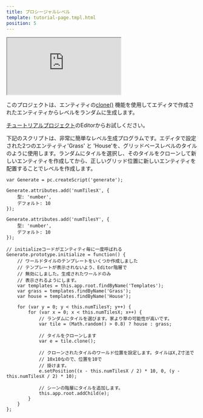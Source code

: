 ```yaml
---
title: プロシージャルレベル
template: tutorial-page.tmpl.html
position: 5
---
```


<iframe src="https://playcanv.as/p/smskdMrk/"></iframe>

このプロジェクトは、エンティティの[clone()][1] 機能を使用してエディタで作成されたエンティティからレベルをランダムに生成します。

[チュートリアルプロジェクト][2]のEditorからお試しください。

下記のスクリプトは、非常に簡単なレベル生成プログラムです。エディタで設定された2つのエンティティ'Grass' と 'House'を、グリッドベースレベルのタイルのように使用します。ランダムにタイルを選択し、そのタイルをクローンして新しいエンティティを作成してから、正しいグリッド位置に新しいエンティティを配置することでレベルを作成します。

~~~javascript~~~
var Generate = pc.createScript('generate');

Generate.attributes.add('numTilesX', {
    型: 'number',
    デフォルト: 10
});

Generate.attributes.add('numTilesY', {
    型: 'number',
    デフォルト: 10
});

// initializeコードがエンティティ毎に一度呼ばれる
Generate.prototype.initialize = function() {
    // ワールドタイルのテンプレートをいくつか作成しました
    // テンプレートが表示されないよう、Editor階層で
    // 無効にしました。生成されたワールドのみ
    // 表示されるようにします。
    var templates = this.app.root.findByName('Templates');
    var grass = templates.findByName('Grass');
    var house = templates.findByName('House');

    for (var y = 0; y < this.numTilesY; y++) {
        for (var x = 0; x < this.numTilesX; x++) {
            // ランダムにタイルを選びます。家より草の可能性が高いです。
            var tile = (Math.random() > 0.8) ? house : grass;

            // タイルをクローンします
            var e = tile.clone();

            // クローンされたタイルのワールド位置を設定します。タイルはX,Z寸法で
            // 10x10なので、位置を10で
            // 掛けます。
            e.setPosition((x - this.numTilesX / 2) * 10, 0, (y - this.numTilesX / 2) * 10);

            // シーンの階層にタイルを追加します。
            this.app.root.addChild(e);
        }
    }
};
~~~

[1]: http://developer.playcanvas.com/en/api/pc.Entity.html#clone
[2]: https://playcanvas.com/project/405864

